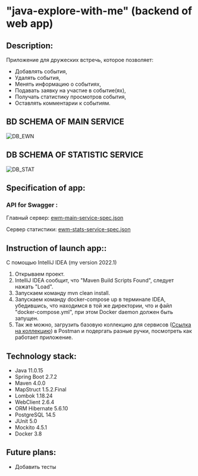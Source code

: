 # "java-explore-with-me" (backend of web app)

## Description:

Приложение для дружеских встречь, которое позволяет:
- Добавлять события, 
- Удалять события, 
- Менять информацию о событиях, 
- Подавать заявку на участие в событие(ях), 
- Получать статистику просмотров события, 
- Оставлять комментарии к событиям.

## BD SCHEMA OF MAIN SERVICE

![DB_EWN](https://github.com/AlexKlinkov/java-explore-with-me/blob/main/SCHEMA_BD_OF_EWN_SERVICE.jpg)

## DB SCHEMA OF STATISTIC SERVICE

![DB_STAT](https://github.com/AlexKlinkov/java-explore-with-me/blob/main/SCHEMA_BD_OF_STAT_SERVICE.jpg)

## Specification of app:
### API for Swagger :

Главный сервер: [ewm-main-service-spec.json](https://github.com/AlexKlinkov/explore-with-me/blob/main/ewm-main-service-spec.json)

Сервер статистики: [ewm-stats-service-spec.json](https://github.com/AlexKlinkov/explore-with-me/blob/main/ewm-stats-service-spec.json)

## Instruction of launch app::

С помощью IntelliJ IDEA (my version 2022.1)

1. Открываем проект.
2. IntelliJ IDEA сообщит, что "Maven Build Scripts Found", следует нажать "Load".
3. Запускаем команду mvn clean install.
4. Запускаем команду docker-compose up в терминале IDEA, убедившись, что находимся в той же директории, что и файл "docker-compose.yml", при этом Docker daemon должен быть запущен.
5. Так же можно, загрузить базовую коллекцию для сервисов ([Ссылка на коллекцию](https://github.com/AlexKlinkov/java-explore-with-me/tree/main/postman)) в Postman и подергать разные ручки, посмотреть как работает приложение.

## Technology stack:

- Java 11.0.15
- Spring Boot 2.7.2
- Maven 4.0.0
- MapStruct 1.5.2.Final
- Lombok 1.18.24
- WebClient 2.6.4
- ORM Hibernate 5.6.10
- PostgreSQL 14.5
- JUnit 5.0
- Mockito 4.5.1
- Docker 3.8

## Future plans:

- Добавить тесты
